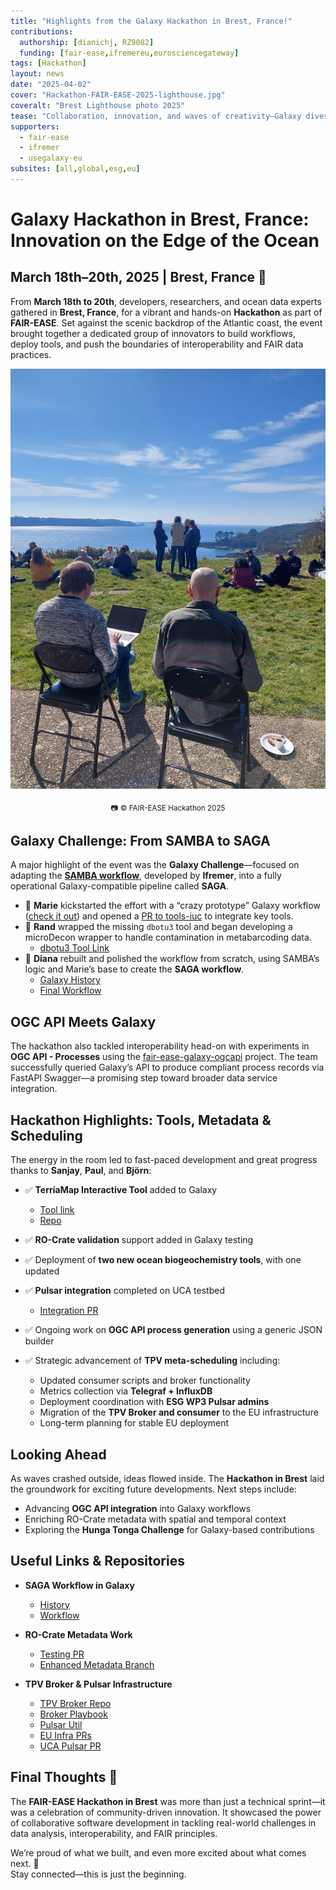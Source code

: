 ```yaml
---
title: "Highlights from the Galaxy Hackathon in Brest, France!"
contributions:
  authorship: [dianichj, RZ9082]
  funding: [fair-ease,ifremereu,eurosciencegateway]
tags: [Hackathon]
layout: news
date: "2025-04-02"
cover: "Hackathon-FAIR-EASE-2025-lighthouse.jpg"
coveralt: "Brest Lighthouse photo 2025"
tease: "Collaboration, innovation, and waves of creativity—Galaxy dives into data at the FAIR-EASE Hackathon in Brest!"
supporters:
  - fair-ease
  - ifremer
  - usegalaxy-eu
subsites: [all,global,esg,eu]
---
```


# Galaxy Hackathon in Brest, France: Innovation on the Edge of the Ocean

## March 18th–20th, 2025 | Brest, France 🌊

From **March 18th to 20th**, developers, researchers, and ocean data experts gathered in **Brest, France**, for a vibrant and hands-on **Hackathon** as part of **FAIR-EASE**. Set against the scenic backdrop of the Atlantic coast, the event brought together a dedicated group of innovators to build workflows, deploy tools, and push the boundaries of interoperability and FAIR data practices.

![Oceanic Code Surge](Hackathon-Brest-2025-NTO.jpg)
<p align="center"><sub>📷 © FAIR-EASE Hackathon 2025</sub></p>

## Galaxy Challenge: From SAMBA to SAGA

A major highlight of the event was the **Galaxy Challenge**—focused on adapting the **[SAMBA workflow](https://gitlab.ifremer.fr/bioinfo/workflows/samba)**, developed by **Ifremer**, into a fully operational Galaxy-compatible pipeline called **SAGA**.

- 🌟 **Marie** kickstarted the effort with a “crazy prototype” Galaxy workflow ([check it out](https://usegalaxy.eu/u/marie.josse/w/unnamed-workflow)) and opened a [PR to tools-iuc](https://github.com/ifremer-bioinformatics/tools-iuc/pull/1) to integrate key tools.
- 🧪 **Rand** wrapped the missing `dbotu3` tool and began developing a microDecon wrapper to handle contamination in metabarcoding data.  
  - [dbotu3 Tool Link](https://usegalaxy.eu/root?tool_id=toolshed.g2.bx.psu.edu/repos/bgruening/qiime2_dbotu_q2/qiime2_dbotu_q2/2022.11.1+galaxy0)
- 🔧 **Diana** rebuilt and polished the workflow from scratch, using SAMBA’s logic and Marie’s base to create the **SAGA workflow**.  
  - [Galaxy History](https://usegalaxy.eu/u/dianitachj24/h/wf-saga)  
  - [Final Workflow](https://usegalaxy.eu/u/dianitachj24/w/workflow-constructed-from-history-wf-saga)

## OGC API Meets Galaxy

The hackathon also tackled interoperability head-on with experiments in **OGC API - Processes** using the [fair-ease-galaxy-ogcapi](https://github.com/dmeaux/fair-ease-galaxy-ogcapi) project. The team successfully queried Galaxy’s API to produce compliant process records via FastAPI Swagger—a promising step toward broader data service integration.

## Hackathon Highlights: Tools, Metadata & Scheduling

The energy in the room led to fast-paced development and great progress thanks to **Sanjay**, **Paul**, and **Björn**:

- ✅ **TerriaMap Interactive Tool** added to Galaxy  
  - [Tool link](https://usegalaxy.eu/root?tool_id=interactive_tool_terriamap)  
  - [Repo](https://github.com/usegalaxy-eu/galaxy/tree/release_24.2_europe/tools/interactive/terriamap)

- ✅ **RO-Crate validation** support added in Galaxy testing
- ✅ Deployment of **two new ocean biogeochemistry tools**, with one updated
- ✅ **Pulsar integration** completed on UCA testbed  
  - [Integration PR](https://github.com/usegalaxy-eu/infrastructure-playbook/pull/1447)

- ✅ Ongoing work on **OGC API process generation** using a generic JSON builder
- ✅ Strategic advancement of **TPV meta-scheduling** including:  
  - Updated consumer scripts and broker functionality  
  - Metrics collection via **Telegraf + InfluxDB**  
  - Deployment coordination with **ESG WP3 Pulsar admins**  
  - Migration of the **TPV Broker and consumer** to the EU infrastructure  
  - Long-term planning for stable EU deployment

## Looking Ahead

As waves crashed outside, ideas flowed inside. The **Hackathon in Brest** laid the groundwork for exciting future developments. Next steps include:

- Advancing **OGC API integration** into Galaxy workflows  
- Enriching RO-Crate metadata with spatial and temporal context  
- Exploring the **Hunga Tonga Challenge** for Galaxy-based contributions

## Useful Links & Repositories

- **SAGA Workflow in Galaxy**  
  - [History](https://usegalaxy.eu/u/dianitachj24/h/wf-saga)  
  - [Workflow](https://usegalaxy.eu/u/dianitachj24/w/workflow-constructed-from-history-wf-saga)

- **RO-Crate Metadata Work**  
  - [Testing PR](https://github.com/galaxyproject/galaxy/pull/19846)  
  - [Enhanced Metadata Branch](https://github.com/ResearchObject/galaxy/tree/more-rocrate-metadata)

- **TPV Broker & Pulsar Infrastructure**  
  - [TPV Broker Repo](https://github.com/usegalaxy-eu/tpv-broker)  
  - [Broker Playbook](https://github.com/usegalaxy-eu/ansible-tpv-broker)  
  - [Pulsar Util](https://github.com/usegalaxy-eu/ansible-pulsar-util)  
  - [EU Infra PRs](https://github.com/usegalaxy-eu/infrastructure-playbook/pull/1446)  
  - [UCA Pulsar PR](https://github.com/usegalaxy-eu/infrastructure-playbook/pull/1447)

## Final Thoughts 💬

The **FAIR-EASE Hackathon in Brest** was more than just a technical sprint—it was a celebration of community-driven innovation. It showcased the power of collaborative software development in tackling real-world challenges in data analysis, interoperability, and FAIR principles.

We’re proud of what we built, and even more excited about what comes next. 🚀  
Stay connected—this is just the beginning.

